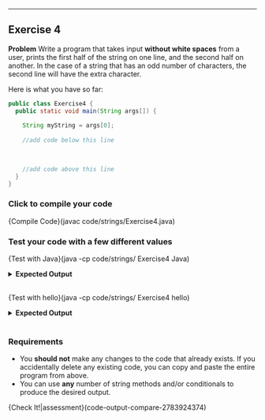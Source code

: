 ----------

## Exercise 4

**Problem**
Write a program that takes input **without white spaces** from a user, prints the first half of the string on one line, and the second half on another. In the case of a string that has an odd number of characters, the second line will have the extra character.

Here is what you have so far:
```java
public class Exercise4 {
  public static void main(String args[]) {
    
    String myString = args[0];
    
    //add code below this line
    

    
    //add code above this line
  }
}
```

### Click to compile your code
{Compile Code}(javac code/strings/Exercise4.java)

### Test your code with a few different values

{Test with Java}(java -cp code/strings/ Exercise4 Java)
<details><summary><b>Expected Output</b></summary><code>Ja</code><br><code>va</code></details><br>

{Test with hello}(java -cp code/strings/ Exercise4 hello)
<details><summary><b>Expected Output</b></summary><code>he</code><br><code>llo</code></details><br>

### Requirements
* You **should not** make any changes to the code that already exists. If you accidentally delete any existing code, you can copy and paste the entire program from above.
* You can use **any** number of string methods and/or conditionals to produce the desired output.

{Check It!|assessment}(code-output-compare-2783924374)
